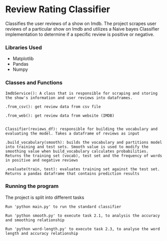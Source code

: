 # Review Rating Classifier

Classifies the user reviews of a show on Imdb. The project scrapes user reviews of a particular show on Imdb and utilizes a Naive bayes Classifier implementation to determine if a specific review is positive or negative. 

### Libraries Used

- Matplotlib
- Pandas
- Numpy


### Classes and Functions

    ImdbService(): A class that is responsible for scraping and storing the show's information and user reviews into dataframes.

    .from_csv(): get review data from csv file

    .from_web(): get review data from website (IMDB)


    Classifier(reviews_df): responsible for building the vocabulary and evaluating the model. Takes a dataframe of reviews as input

    .build_vocabulary(smooth): builds the vocabulary and partitions model into training and test sets. Smooth value is used to modify the smoothing value when build_vocabulary calculates probabilities. Returns the training set (vocab), test set and the frequency of words in positive and negative reviews

    .evaluate(train, test): evaluates training set against the test set. Returns a pandas dataframe that contains prediction results 

### Running the program

The project is split into different tasks

    Run 'python main.py' to run the standard classifier

    Run 'python smooth.py' to execute task 2.1, to analysis the accuracy and smoothing relationship

    Run 'python word-length.py' to execute task 2.3, to analyse the word length and accuracy relationship